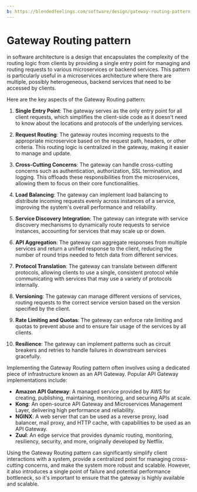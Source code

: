```yaml
---
b: https://blendedfeelings.com/software/design/gateway-routing-pattern.md
---
```


# Gateway Routing pattern 
in software architecture is a design that encapsulates the complexity of the routing logic from clients by providing a single entry point for managing and routing requests to various microservices or backend services. This pattern is particularly useful in a microservices architecture where there are multiple, possibly heterogeneous, backend services that need to be accessed by clients.

Here are the key aspects of the Gateway Routing pattern:

1. **Single Entry Point**: The gateway serves as the only entry point for all client requests, which simplifies the client-side code as it doesn't need to know about the locations and protocols of the underlying services.

2. **Request Routing**: The gateway routes incoming requests to the appropriate microservice based on the request path, headers, or other criteria. This routing logic is centralized in the gateway, making it easier to manage and update.

3. **Cross-Cutting Concerns**: The gateway can handle cross-cutting concerns such as authentication, authorization, SSL termination, and logging. This offloads these responsibilities from the microservices, allowing them to focus on their core functionalities.

4. **Load Balancing**: The gateway can implement load balancing to distribute incoming requests evenly across instances of a service, improving the system's overall performance and reliability.

5. **Service Discovery Integration**: The gateway can integrate with service discovery mechanisms to dynamically route requests to service instances, accounting for services that may scale up or down.

6. **API Aggregation**: The gateway can aggregate responses from multiple services and return a unified response to the client, reducing the number of round trips needed to fetch data from different services.

7. **Protocol Translation**: The gateway can translate between different protocols, allowing clients to use a single, consistent protocol while communicating with services that may use a variety of protocols internally.

8. **Versioning**: The gateway can manage different versions of services, routing requests to the correct service version based on the version specified by the client.

9. **Rate Limiting and Quotas**: The gateway can enforce rate limiting and quotas to prevent abuse and to ensure fair usage of the services by all clients.

10. **Resilience**: The gateway can implement patterns such as circuit breakers and retries to handle failures in downstream services gracefully.

Implementing the Gateway Routing pattern often involves using a dedicated piece of infrastructure known as an API Gateway. Popular API Gateway implementations include:

- **Amazon API Gateway**: A managed service provided by AWS for creating, publishing, maintaining, monitoring, and securing APIs at scale.
- **Kong**: An open-source API Gateway and Microservices Management Layer, delivering high performance and reliability.
- **NGINX**: A web server that can be used as a reverse proxy, load balancer, mail proxy, and HTTP cache, with capabilities to be used as an API Gateway.
- **Zuul**: An edge service that provides dynamic routing, monitoring, resiliency, security, and more, originally developed by Netflix.

Using the Gateway Routing pattern can significantly simplify client interactions with a system, provide a centralized point for managing cross-cutting concerns, and make the system more robust and scalable. However, it also introduces a single point of failure and potential performance bottleneck, so it's important to ensure that the gateway is highly available and scalable.